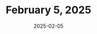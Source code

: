 ---
title: February 5, 2025
date: 2025-02-05
tags:
- 1min
- guitar
layout: minute.njk
postnumber: 402
duration: '1:14'
length: 2965419
---